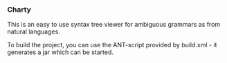 
### Charty

This is an easy to use syntax tree viewer for ambiguous grammars
as from natural languages.

To build the project, you can use the ANT-script
provided by build.xml - it generates a jar which can be started.
